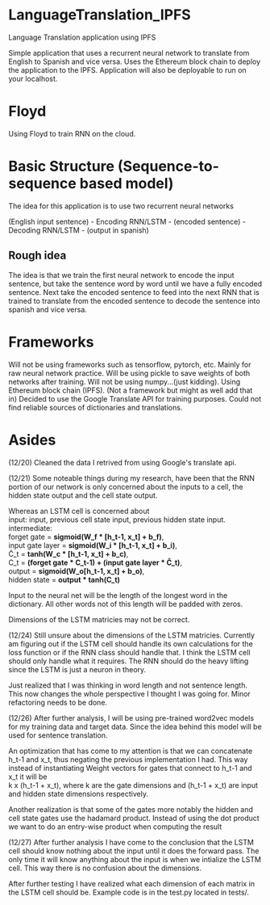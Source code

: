 # LanguageTranslation_IPFS

Language Translation application using IPFS

Simple application that uses a recurrent neural network to translate from English to Spanish and vice versa.
Uses the Ethereum block chain to deploy the application to the IPFS.
Application will also be deployable to run on your localhost.

# Floyd

Using Floyd to train RNN on the cloud.

# Basic Structure (Sequence-to-sequence based model)

The idea for this application is to use two recurrent neural networks

(English input sentence) - Encoding RNN/LSTM - (encoded sentence) - Decoding RNN/LSTM - (output in spanish)

## Rough idea

The idea is that we train the first neural network to encode the input sentence, but take the sentence word by word until we have a fully encoded sentence. Next take the encoded sentence to feed into the next RNN that is trained to translate from the encoded sentence to decode the sentence into spanish and vice versa.

# Frameworks

Will not be using frameworks such as tensorflow, pytorch, etc.
Mainly for raw neural network practice.
Will be using pickle to save weights of both networks after training.
Will not be using numpy...(just kidding).
Using Ethereum block chain (IPFS). (Not a framework but might as well add that in)
Decided to use the Google Translate API for training purposes. Could not find reliable sources of dictionaries and translations.

# Asides
(12/20)
Cleaned the data I retrived from using Google's translate api.

(12/21)
Some noteable things during my research, have been that the RNN portion of our network is only concerned about the inputs to a cell, the hidden state output and the cell state output.

Whereas an LSTM cell is concerned about <br />
input: input, previous cell state input, previous hidden state input. <br />
intermediate: <br />
			  forget gate = **sigmoid(W_f * [h_t-1, x_t] + b_f)**, <br />
			  input gate layer = **sigmoid(W_i * [h_t-1, x_t] + b_i)**, <br />
			  C̃_t = **tanh(W_c * [h_t-1, x_t] + b_c)**, <br />
			  C_t = **(forget gate * C_t-1) + (input gate layer * C̃_t)**, <br />
			  output = **sigmoid(W_o[h_t-1, x_t] + b_o)**, <br />
			  hidden state = **output * tanh(C_t)**

Input to the neural net will be the length of the longest word in the dictionary. All other words not of this length
will be padded with zeros.

Dimensions of the LSTM matricies may not be correct.

(12/24)
Still unsure about the dimensions of the LSTM matricies.
Currently am figuring out if the LSTM cell should handle its own calculations for the loss function or if the RNN class should handle that. I think the LSTM cell should only handle what it requires. The RNN should do the heavy lifting since the LSTM is just a neuron in theory.

Just realized that I was thinking in word length and not sentence length. This now changes the whole perspective I thought I was going for. Minor refactoring needs to be done.

(12/26)
After further analysis, I will be using pre-trained word2vec models for my training data and target data. Since the idea behind this model will be used for sentence translation.

An optimization that has come to my attention is that we can concatenate h_t-1 and x_t, thus negating the previous implementation I had. This way instead of instantiating Weight vectors for gates that connect to h_t-1 and x_t it will be <br />k x (h_t-1 + x_t), where k are the gate dimensions and (h_t-1 + x_t) are input and hidden state dimensions respectively.

Another realization is that some of the gates more notably the hidden and cell state gates use the hadamard product. Instead of using the dot product we want to do an entry-wise product when computing the result


(12/27) After further analysis I have come to the conclusion that the LSTM cell should know nothing about the input until it does the forward pass. The only time it will know anything about the input is when we intialize the LSTM cell. This way there is no confusion about the dimensions.

After further testing I have realized what each dimension of each matrix in the LSTM cell should be. Example code is in the test.py located in tests/.
